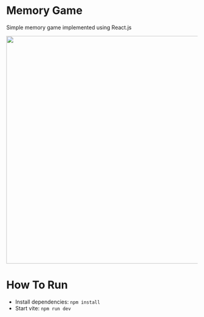 # Memory Game
Simple memory game implemented using React.js

 <img src="https://github.com/tty-monkey/memory-game/blob/main/screenshot.png" width="600" />

# How To Run
* Install dependencies: `npm install`
* Start vite: `npm run dev`
